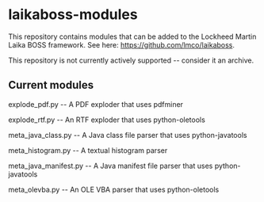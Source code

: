 # laikaboss-modules
This repository contains modules that can be added to the Lockheed Martin Laika BOSS framework. See here: https://github.com/lmco/laikaboss.

This repository is not currently actively supported -- consider it an archive.

Current modules
---
explode_pdf.py -- A PDF exploder that uses pdfminer

explode_rtf.py -- An RTF exploder that uses python-oletools

meta_java_class.py -- A Java class file parser that uses python-javatools

meta_histogram.py -- A textual histogram parser

meta_java_manifest.py -- A Java manifest file parser that uses python-javatools

meta_olevba.py -- An OLE VBA parser that uses python-oletools

